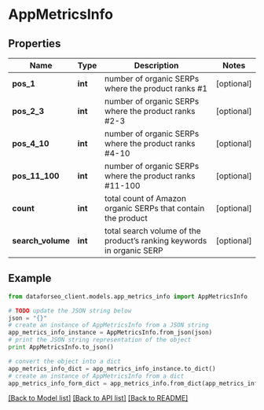 # AppMetricsInfo


## Properties

Name | Type | Description | Notes
------------ | ------------- | ------------- | -------------
**pos_1** | **int** | number of organic SERPs where the product ranks #1 | [optional] 
**pos_2_3** | **int** | number of organic SERPs where the product ranks #2-3 | [optional] 
**pos_4_10** | **int** | number of organic SERPs where the product ranks #4-10 | [optional] 
**pos_11_100** | **int** | number of organic SERPs where the product ranks #11-100 | [optional] 
**count** | **int** | total count of Amazon organic SERPs that contain the product | [optional] 
**search_volume** | **int** | total search volume of the product’s ranking keywords in organic SERP | [optional] 

## Example

```python
from dataforseo_client.models.app_metrics_info import AppMetricsInfo

# TODO update the JSON string below
json = "{}"
# create an instance of AppMetricsInfo from a JSON string
app_metrics_info_instance = AppMetricsInfo.from_json(json)
# print the JSON string representation of the object
print AppMetricsInfo.to_json()

# convert the object into a dict
app_metrics_info_dict = app_metrics_info_instance.to_dict()
# create an instance of AppMetricsInfo from a dict
app_metrics_info_form_dict = app_metrics_info.from_dict(app_metrics_info_dict)
```
[[Back to Model list]](../README.md#documentation-for-models) [[Back to API list]](../README.md#documentation-for-api-endpoints) [[Back to README]](../README.md)


